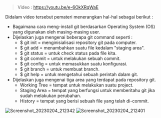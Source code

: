 > Video : https://youtu.be/e-6OkXRqWaE

Didalam video tersebut pemateri menerangkan hal-hal sebagai berikut :

* Bagaimana cara meng-install git berdasarkan Operating System (OS) yang digunakan oleh masing-masing user.
* Dijelaskan juga mengenai beberapa git command seperti :
    * $ git init = menginisialisasi repository git pada computer.
    * $ git add <file> = menambahkan suatu file kedalam "staging area".
    * $ git status = untuk check status pada file kita.
    * $ git commit = untuk melakukan sebuah commit.
    * $ git config = untuk memasukkan suatu konfigurasi.
    * $ git branch = untuk membuat branch.
    * $ git help = untuk mengetahui sebuah perintah dalam git.
* Dijelaskan juga mengenai tiga area yang terdapat pada repository git.
    * Working Tree = tempat untuk melakukan suatu project.
    * Staging Area = tempat yang berfungsi untuk memberitahu git jika sudah melakukan perubahan.
    * History = tempat yang berisi sebuah file yang telah di-commit.

![Screenshot_20230204_212342](https://user-images.githubusercontent.com/123890754/216772765-ab2c4371-5b53-4663-bbc9-092934f95b63.png)
![Screenshot_20230204_212401](https://user-images.githubusercontent.com/123890754/216772770-0c57d1ce-b6b5-4b7d-bcc1-9baf2536a7ae.png)
